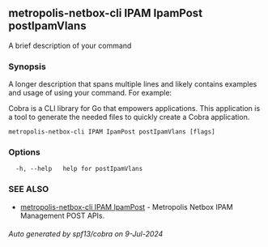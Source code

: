 ## metropolis-netbox-cli IPAM IpamPost postIpamVlans

A brief description of your command

### Synopsis

A longer description that spans multiple lines and likely contains examples
and usage of using your command. For example:

Cobra is a CLI library for Go that empowers applications.
This application is a tool to generate the needed files
to quickly create a Cobra application.

```
metropolis-netbox-cli IPAM IpamPost postIpamVlans [flags]
```

### Options

```
  -h, --help   help for postIpamVlans
```

### SEE ALSO

* [metropolis-netbox-cli IPAM IpamPost]()	 - Metropolis Netbox IPAM Management POST APIs.

###### Auto generated by spf13/cobra on 9-Jul-2024
